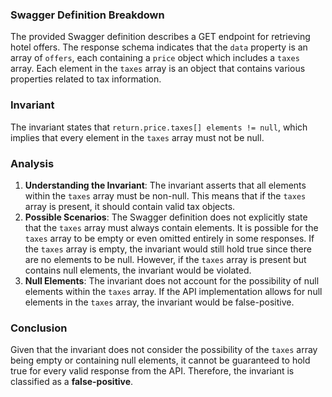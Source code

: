 ### Swagger Definition Breakdown
The provided Swagger definition describes a GET endpoint for retrieving hotel offers. The response schema indicates that the `data` property is an array of `offers`, each containing a `price` object which includes a `taxes` array. Each element in the `taxes` array is an object that contains various properties related to tax information.

### Invariant
The invariant states that `return.price.taxes[] elements != null`, which implies that every element in the `taxes` array must not be null.

### Analysis
1. **Understanding the Invariant**: The invariant asserts that all elements within the `taxes` array must be non-null. This means that if the `taxes` array is present, it should contain valid tax objects.
2. **Possible Scenarios**: The Swagger definition does not explicitly state that the `taxes` array must always contain elements. It is possible for the `taxes` array to be empty or even omitted entirely in some responses. If the `taxes` array is empty, the invariant would still hold true since there are no elements to be null. However, if the `taxes` array is present but contains null elements, the invariant would be violated.
3. **Null Elements**: The invariant does not account for the possibility of null elements within the `taxes` array. If the API implementation allows for null elements in the `taxes` array, the invariant would be false-positive.

### Conclusion
Given that the invariant does not consider the possibility of the `taxes` array being empty or containing null elements, it cannot be guaranteed to hold true for every valid response from the API. Therefore, the invariant is classified as a **false-positive**.
